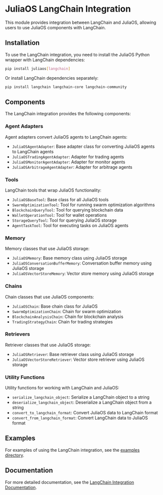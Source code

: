 # JuliaOS LangChain Integration

This module provides integration between LangChain and JuliaOS, allowing users to use JuliaOS components with LangChain.

## Installation

To use the LangChain integration, you need to install the JuliaOS Python wrapper with LangChain dependencies:

```bash
pip install juliaos[langchain]
```

Or install LangChain dependencies separately:

```bash
pip install langchain langchain-core langchain-community
```

## Components

The LangChain integration provides the following components:

### Agent Adapters

Agent adapters convert JuliaOS agents to LangChain agents:

- `JuliaOSAgentAdapter`: Base adapter class for converting JuliaOS agents to LangChain agents
- `JuliaOSTradingAgentAdapter`: Adapter for trading agents
- `JuliaOSMonitorAgentAdapter`: Adapter for monitor agents
- `JuliaOSArbitrageAgentAdapter`: Adapter for arbitrage agents

### Tools

LangChain tools that wrap JuliaOS functionality:

- `JuliaOSBaseTool`: Base class for all JuliaOS tools
- `SwarmOptimizationTool`: Tool for running swarm optimization algorithms
- `BlockchainQueryTool`: Tool for querying blockchain data
- `WalletOperationTool`: Tool for wallet operations
- `StorageQueryTool`: Tool for querying JuliaOS storage
- `AgentTaskTool`: Tool for executing tasks on JuliaOS agents

### Memory

Memory classes that use JuliaOS storage:

- `JuliaOSMemory`: Base memory class using JuliaOS storage
- `JuliaOSConversationBufferMemory`: Conversation buffer memory using JuliaOS storage
- `JuliaOSVectorStoreMemory`: Vector store memory using JuliaOS storage

### Chains

Chain classes that use JuliaOS components:

- `JuliaOSChain`: Base chain class for JuliaOS
- `SwarmOptimizationChain`: Chain for swarm optimization
- `BlockchainAnalysisChain`: Chain for blockchain analysis
- `TradingStrategyChain`: Chain for trading strategies

### Retrievers

Retriever classes that use JuliaOS storage:

- `JuliaOSRetriever`: Base retriever class using JuliaOS storage
- `JuliaOSVectorStoreRetriever`: Vector store retriever using JuliaOS storage

### Utility Functions

Utility functions for working with LangChain and JuliaOS:

- `serialize_langchain_object`: Serialize a LangChain object to a string
- `deserialize_langchain_object`: Deserialize a LangChain object from a string
- `convert_to_langchain_format`: Convert JuliaOS data to LangChain format
- `convert_from_langchain_format`: Convert LangChain data to JuliaOS format

## Examples

For examples of using the LangChain integration, see the [examples directory](../../examples/langchain).

## Documentation

For more detailed documentation, see the [LangChain Integration Documentation](../../docs/langchain_integration.md).
